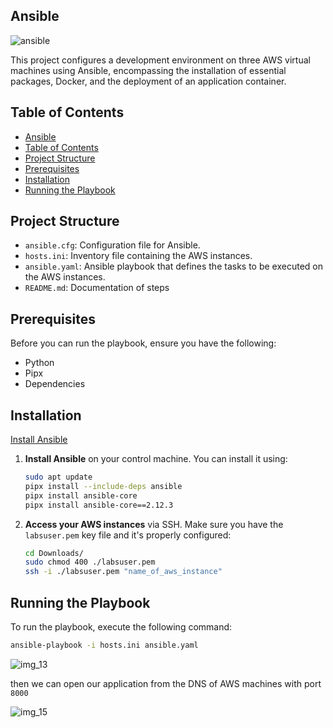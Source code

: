 ## Ansible 

![ansible](https://github.com/user-attachments/assets/e266c548-f6e0-4313-bd1d-acab5f916ca8)

This project configures a development environment on three AWS virtual machines using Ansible, encompassing the installation of essential packages, Docker, and the deployment of an application container.

## Table of Contents

- [Ansible](#ansible)
- [Table of Contents](#table-of-contents)
- [Project Structure](#project-structure)
- [Prerequisites](#prerequisites)
- [Installation](#installation)
- [Running the Playbook](#running-the-playbook)


## Project Structure

- `ansible.cfg`: Configuration file for Ansible.
- `hosts.ini`: Inventory file containing the AWS instances.
- `ansible.yaml`: Ansible playbook that defines the tasks to be executed on the AWS instances.
- `README.md`: Documentation of steps

## Prerequisites

Before you can run the playbook, ensure you have the following:

- Python
- Pipx
- Dependencies

## Installation
[Install Ansible](https://docs.ansible.com/ansible/latest/installation_guide/intro_installation.html#installing-and-upgrading-ansible-with-pipx)

1. **Install Ansible** on your control machine. You can install it using:
    ```bash
    sudo apt update
    pipx install --include-deps ansible
    pipx install ansible-core
    pipx install ansible-core==2.12.3
    ```

2. **Access your AWS instances** via SSH. Make sure you have the `labsuser.pem` key file and it's properly configured:
    ```bash
    cd Downloads/
    sudo chmod 400 ./labsuser.pem
    ssh -i ./labsuser.pem "name_of_aws_instance"
    ```

## Running the Playbook

To run the playbook, execute the following command:
```bash
ansible-playbook -i hosts.ini ansible.yaml
```
![img_13](https://github.com/user-attachments/assets/40d6b0e0-ad21-4c30-9aa6-c322b1010ad5)

then we can open our application from the DNS of AWS machines with port `8000`

![img_15](https://github.com/user-attachments/assets/e1acda0d-88cf-4297-b764-4f306dfe6e7e)

